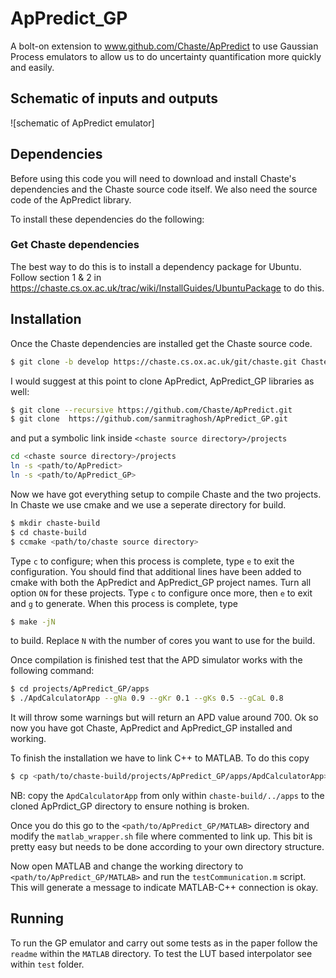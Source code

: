 # ApPredict_GP

A bolt-on extension to www.github.com/Chaste/ApPredict to use Gaussian Process emulators to allow us to do uncertainty quantification more quickly and easily.

## Schematic of inputs and outputs

![schematic of ApPredict emulator]

## Dependencies

Before using this code you will need to download and install Chaste's
dependencies and the Chaste source code itself. We also need the source code of the ApPredict library.

To install these dependencies do the following:
### Get Chaste dependencies
The best way to do this is to install a dependency package for Ubuntu. Follow section 1 & 2 in https://chaste.cs.ox.ac.uk/trac/wiki/InstallGuides/UbuntuPackage to do this.

## Installation

Once the Chaste dependencies are installed get the Chaste source code. 

```bash
$ git clone -b develop https://chaste.cs.ox.ac.uk/git/chaste.git Chaste
```
I would suggest at this point to clone ApPredict, ApPredict_GP libraries as well:
```bash
$ git clone --recursive https://github.com/Chaste/ApPredict.git
$ git clone  https://github.com/sanmitraghosh/ApPredict_GP.git
```
and put a symbolic link inside `<chaste source directory>/projects`
```bash
cd <chaste source directory>/projects
ln -s <path/to/ApPredict>
ln -s <path/to/ApPredict_GP>
```

Now we have got everything setup to compile Chaste and the two projects. In Chaste we use cmake and we use a seperate directory for build.
```bash
$ mkdir chaste-build
$ cd chaste-build
$ ccmake <path/to/chaste source directory>
```
Type `c` to configure; when this process is complete, type `e` to exit the configuration. You should find that additional lines have been added to cmake with both the ApPredict and ApPredict_GP project names. Turn all option `ON` for these projects. 
Type `c` to configure once more, then `e` to exit and `g` to generate. When this process is complete, type 
```bash
$ make -jN
```
to build. Replace `N` with the number of cores you want to use for the build.

Once compilation is finished test that the APD simulator works with the following command:

```bash
$ cd projects/ApPredict_GP/apps
$ ./ApdCalculatorApp --gNa 0.9 --gKr 0.1 --gKs 0.5 --gCaL 0.8
```
It will throw some warnings but will return an APD value around 700. Ok so now you have got Chaste, ApPredict and ApPredict_GP installed and working.

To finish the installation we have to link C++ to MATLAB. To do this copy 

```bash
$ cp <path/to/chaste-build/projects/ApPredict_GP/apps/ApdCalculatorApp> <path/to/ApPredict_GP/MATLAB>
```
NB: copy the `ApdCalculatorApp` from only within `chaste-build/../apps` to the cloned ApPrdict_GP directory to ensure nothing is broken.

Once you do this go to the `<path/to/ApPredict_GP/MATLAB>` directory and modify the `matlab_wrapper.sh` file where commented to link up. This bit is pretty easy but needs to be done according to your own directory structure.

Now open MATLAB and change the working directory to `<path/to/ApPredict_GP/MATLAB>` and run the `testCommunication.m` script. This will generate a message to indicate MATLAB-C++ connection is okay.


## Running

To run the GP emulator and carry out some tests as in the paper follow the `readme` within the `MATLAB` directory. To test the LUT based interpolator see within `test` folder.
